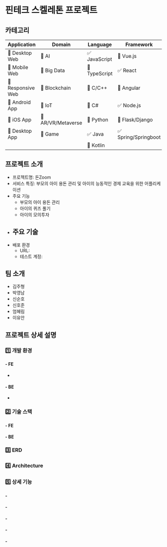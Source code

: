 # 핀테크 스켈레톤 프로젝트

## 카테고리

| Application | Domain | Language | Framework |
| ---- | ---- | ---- | ---- |
| :black_square_button: Desktop Web | :black_square_button: AI | ✅ JavaScript | :black_square_button: Vue.js |
| :black_square_button: Mobile Web | :black_square_button: Big Data | :black_square_button: TypeScript | ✅ React |
| :black_square_button: Responsive Web | :black_square_button: Blockchain | :black_square_button: C/C++ | :black_square_button: Angular |
| :black_square_button: Android App | :black_square_button: IoT | :black_square_button: C# | ✅ Node.js |
| :black_square_button: iOS App | :black_square_button: AR/VR/Metaverse | :black_square_button: Python | :black_square_button: Flask/Django |
| :black_square_button: Desktop App | :black_square_button: Game | ✅ Java | ✅ Spring/Springboot |
| | | :black_square_button: Kotlin | |

<!-- 필수 항목 -->

## 프로젝트 소개

* 프로젝트명: 돈Zoom
* 서비스 특징: 부모의 아이 용돈 관리 및 아이의 능동적인 경제 교육을 위한 어플리케이션
* 주요 기능
  - 부모의 아이 용돈 관리
  - 아이의 퀴즈 풀기
  - 아이의 모의투자
* 주요 기술
  - 
* 배포 환경
  - URL: 
  - 테스트 계정: 

## 팀 소개
* 김주형
* 박영남
* 신순호
* 신호준
* 엄혜림
* 이유안

## 프로젝트 상세 설명
### 1️⃣ 개발 환경
#### - FE
- 
#### - BE
- 

### 2️⃣ 기술 스택
#### - FE

#### - BE


### 3️⃣ ERD


### 4️⃣ Architecture


### 5️⃣ 상세 기능
#### - 
#### - 
#### - 
#### - 
#### - 
